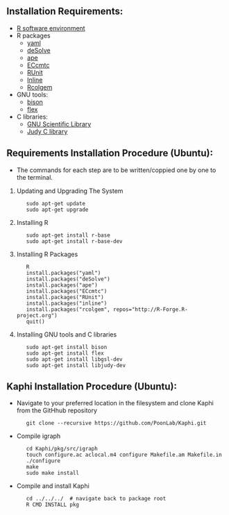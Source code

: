 ## Installation Requirements:

* [R software environment](https://cran.r-project.org/)
* R packages
  * [yaml](https://cran.r-project.org/web/packages/yaml/index.html)
  * [deSolve](http://desolve.r-forge.r-project.org/)
  * [ape](http://ape-package.ird.fr/)
  * [ECcmtc](https://cran.r-project.org/web/packages/ECctmc/index.html)
  * [RUnit](https://cran.r-project.org/web/packages/RUnit/index.html)
  * [Inline](https://cran.r-project.org/web/packages/inline/index.html)
  * [Rcolgem](http://colgem.r-forge.r-project.org/)
* GNU tools: 
  * [bison](https://www.gnu.org/software/bison/)
  * [flex](https://github.com/westes/flex)
* C libraries:
  * [GNU Scientific Library](https://www.gnu.org/software/gsl/) 
  * [Judy C library](http://judy.sourceforge.net/) 


## Requirements Installation Procedure (Ubuntu):

* The commands for each step are to be written/coppied one by one to the terminal.

1. Updating and Upgrading The System  
    ```
       sudo apt-get update
       sudo apt-get upgrade
    ```
2. Installing R
    ```
	   sudo apt-get install r-base
	   sudo apt-get install r-base-dev
    ```
3. Installing R Packages
    ```
	   R
	   install.packages("yaml")
	   install.packages("deSolve")
	   install.packages("ape")
	   install.packages("ECcmtc")
	   install.packages("RUnit")
	   install.packages("inline")
	   install.packages("rcolgem", repos="http://R-Forge.R-project.org") 
	   quit() 
    ```
4. Installing GNU tools and C libraries
    ```
	   sudo apt-get install bison
	   sudo apt-get install flex  
	   sudo apt-get install libgsl-dev
	   sudo apt-get install libjudy-dev
    ```
    
## Kaphi Installation Procedure (Ubuntu):

* Navigate to your preferred location in the filesystem and clone Kaphi from the GitHhub repository
    ```
	   git clone --recursive https://github.com/PoonLab/Kaphi.git
    ```
    
* Compile igraph
    ```
	   cd Kaphi/pkg/src/igraph
	   touch configure.ac aclocal.m4 configure Makefile.am Makefile.in
	   ./configure
	   make
	   sudo make install
    ```
* Compile and install Kaphi
    ```
	   cd ../../../  # navigate back to package root
	   R CMD INSTALL pkg
    ```
